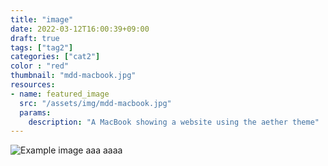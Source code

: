 ```yaml
---
title: "image"
date: 2022-03-12T16:00:39+09:00
draft: true
tags: ["tag2"]
categories: ["cat2"]
color : "red"
thumbnail: "mdd-macbook.jpg"
resources:
- name: featured_image
  src: "/assets/img/mdd-macbook.jpg"
  params:
    description: "A MacBook showing a website using the aether theme"
---
```


![Example image](/mdd-macbook.jpg)
aaa
aaaa
